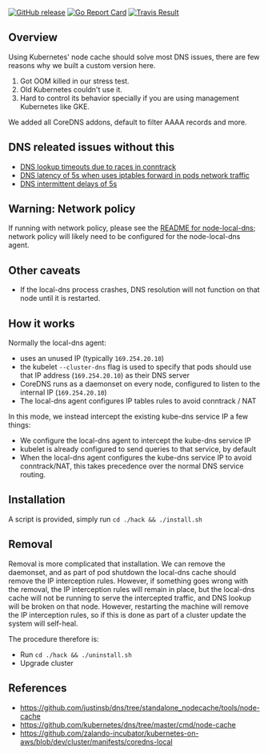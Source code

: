 [![GitHub release](https://img.shields.io/github/release/axot/k8s-local-dns.svg)](https://github.com/axot/k8s-local-dns/releases)
[![Go Report Card](https://goreportcard.com/badge/github.com/axot/k8s-local-dns)](https://goreportcard.com/report/github.com/axot/k8s-local-dns)
[![Travis Result](https://travis-ci.com/axot/k8s-local-dns.svg?token=VGvwH2B72tty9c4FwZGr&branch=master)](https://travis-ci.com/axot/k8s-local-dns.svg?token=VGvwH2B72tty9c4FwZGr&branch=master)

## Overview
Using Kubernetes' node cache should solve most DNS issues, there are few reasons why we built a custom version here.

1. Got OOM killed in our stress test.
2. Old Kubernetes couldn't use it.
3. Hard to control its behavior specially if you are using management Kubernetes like GKE.

We added all CoreDNS addons, default to filter AAAA records and more.

## DNS releated issues without this

- [DNS lookup timeouts due to races in conntrack](https://github.com/weaveworks/weave/issues/3287)
- [DNS latency of 5s when uses iptables forward in pods network traffic](https://github.com/kubernetes/kubernetes/issues/62628)
- [DNS intermittent delays of 5s](https://github.com/kubernetes/kubernetes/issues/56903)

## Warning: Network policy

If running with network policy, please see the [README for
node-local-dns](https://github.com/kubernetes/kubernetes/tree/master/cluster/addons/dns/nodelocaldns#network-policy-and-dns-connectivity);
network policy will likely need to be configured for the node-local-dns agent.

## Other caveats

* If the local-dns process crashes, DNS resolution will not function on that
  node until it is restarted.

## How it works

Normally the local-dns agent:
* uses an unused IP (typically `169.254.20.10`)
* the kubelet `--cluster-dns` flag is used to specify that pods should use that
  IP address (`169.254.20.10`) as their DNS server
* CoreDNS runs as a daemonset on every node, configured to listen to the
  internal IP (`169.254.20.10`)
* The local-dns agent configures IP tables rules to avoid conntrack / NAT

In this mode, we instead intercept the existing kube-dns service IP a few
things:
* We configure the local-dns agent to intercept the kube-dns service IP
* kubelet is already configured to send queries to that service, by default
* When the local-dns agent configures the kube-dns service IP to avoid
  conntrack/NAT, this takes precedence over the normal DNS service routing.

## Installation

A script is provided, simply run `cd ./hack && ./install.sh`

## Removal

Removal is more complicated that installation.  We can remove the daemonset, and as
part of pod shutdown the local-dns cache should remove the IP interception
rules.  However, if something goes wrong with the removal, the IP interception rules
will remain in place, but the local-dns cache will not be running to serve
the intercepted traffic, and DNS lookup will be broken on that node.  However,
restarting the machine will remove the IP interception rules, so if this is done
as part of a cluster update the system will self-heal.

The procedure therefore is:

* Run `cd ./hack && ./uninstall.sh`
* Upgrade cluster

## References
* https://github.com/justinsb/dns/tree/standalone_nodecache/tools/node-cache
* https://github.com/kubernetes/dns/tree/master/cmd/node-cache
* https://github.com/zalando-incubator/kubernetes-on-aws/blob/dev/cluster/manifests/coredns-local